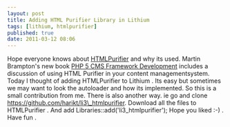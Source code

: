 ```yaml
---
layout: post
title: Adding HTML Purifier Library in Lithium
tags: [lithium, htmlpurifier]
published: true
date: 2011-03-12 08:06
---
```

Hope everyone knows about [HTMLPurifier](http://htmlpurifier.org/) and why its used. Martin Brampton's new book [PHP 5 CMS Framework Development](https://www.packtpub.com/php-5-cms-framework-development-second-edition/book) includes a discussion of using HTML Purifier in your content managementsystem.  Today I thought of adding HTMLPurifier to Lithium . Its easy but sometimes we may want to look the autoloader and how its implemented. So this is a small contribution from me.  There is also another way. ie go and clone https://github.com/harikt/li3\_htmlpurifier. Download all the files to HTMLPurifier . And add Libraries::add('li3\_htmlpurifier');  Hope you liked :-) . Have fun .   
